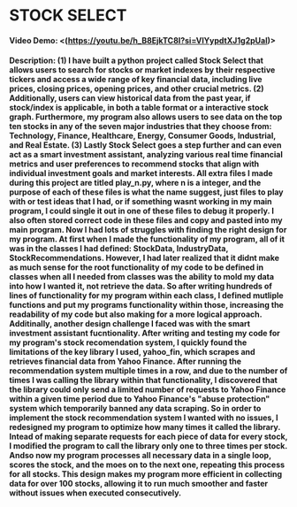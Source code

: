 # STOCK SELECT
#### Video Demo:  <(https://youtu.be/h_B8EjkTC8I?si=VIYypdtXJ1g2pUaI)>
#### Description: (1) I have built a python project called Stock Select that allows users to search for stocks or market indexes by their respective tickers and access a wide range of key financial data, including live prices, closing prices, opening prices, and other crucial metrics. (2) Additionally, users can view historical data from the past year, if stock/index is applicable, in both a table format or a interactive stock graph. Furthermore, my program also allows users to see data on the top ten stocks in any of the seven major industries that they choose from: Technology, Finance, Healthcare, Energy, Consumer Goods, Industrial, and Real Estate. (3) Lastly Stock Select goes a step further and can even act as a smart investment assistant, analyzing various real time financial metrics and user preferences to recommend stocks that align with individual investment goals and market interests. All extra files I made during this project are titled play_n.py, where n is a integer, and the purpose of each of these files is what the name suggest, just files to play with or test ideas that I had, or if something wasnt working in my main program, I could single it out in one of these files to debug it properly. I also often stored correct code in these files and copy and pasted into my main program. Now I had lots of struggles with finding the right design for my program. At first when I made the functionality of my program, all of it was in the classes I had defined: StockData, IndustryData, StockRecommendations. However, I had later realized that it didnt make as much sense for the root functionality of my code to be defined in classes when all I needed from classes was the ability to mold my data into how I wanted it, not retrieve the data. So after writing hundreds of lines of functionality for my program within each class, I defined mutliple functions and put my programs functionality within those, increasing the readability of my code but also making for a more logical approach. Additinally, another design challenge I faced was with the smart investment assistant fucntionality. After writing and testing my code for my program's stock recomendation system, I quickly found the limitations of the key library I used, yahoo_fin, which scrapes and retrieves financial data from Yahoo Finance. After running the recommendation system multiple times in a row, and due to the number of times I was calling the library within that functionality, I discovered that the library could only send a limited number of requests to Yahoo Finance within a given time period due to Yahoo Finance's "abuse protection" system which temporarily banned any data scraping. So in order to implement the stock recommendation system I wanted with no issues, I redesigned my program to optimize how many times it called the library. Intead of making separate requests for each piece of data for every stock, I modified the program to call the library only one to three times per stock. Andso now my program  processes all necessary data in a single loop, scores the stock, and the moes on to the next one, repeating this process for all stocks. This design makes my program more efficient in collecting data for over 100 stocks, allowing it to run much smoother and faster without issues when executed consecutively.
